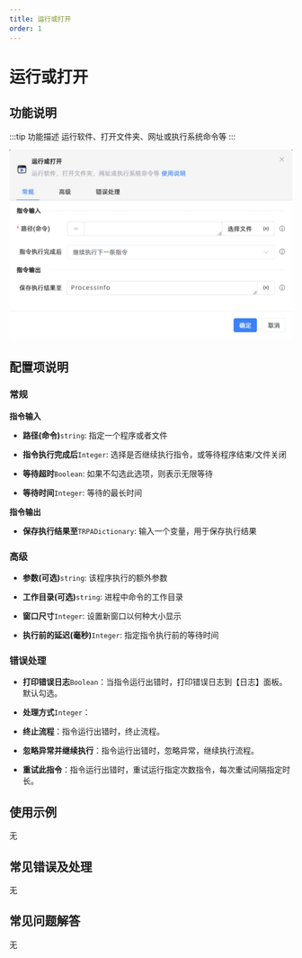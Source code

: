 ```yaml
---
title: 运行或打开
order: 1
---
```


# 运行或打开

## 功能说明

:::tip 功能描述
运行软件、打开文件夹、网址或执行系统命令等
:::

![运行或打开](../../assets/运行或打开_command.png)

## 配置项说明

### 常规

**指令输入**

- **路径(命令)**`string`: 指定一个程序或者文件

- **指令执行完成后**`Integer`: 选择是否继续执行指令，或等待程序结束/文件关闭

- **等待超时**`Boolean`: 如果不勾选此选项，则表示无限等待

- **等待时间**`Integer`: 等待的最长时间


**指令输出**

- **保存执行结果至**`TRPADictionary`: 输入一个变量，用于保存执行结果

### 高级

- **参数(可选)**`string`: 该程序执行的额外参数

- **工作目录(可选)**`string`: 进程中命令的工作目录

- **窗口尺寸**`Integer`: 设置新窗口以何种大小显示

- **执行前的延迟(毫秒)**`Integer`: 指定指令执行前的等待时间

### 错误处理

- **打印错误日志**`Boolean`：当指令运行出错时，打印错误日志到【日志】面板。默认勾选。

- **处理方式**`Integer`：

 - **终止流程**：指令运行出错时，终止流程。

 - **忽略异常并继续执行**：指令运行出错时，忽略异常，继续执行流程。

 - **重试此指令**：指令运行出错时，重试运行指定次数指令，每次重试间隔指定时长。

## 使用示例
无

## 常见错误及处理

无

## 常见问题解答

无

